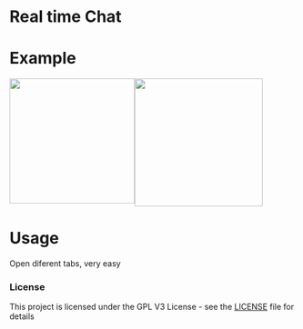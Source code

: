Real time Chat
==============


Example
=======

<img src="assets/juan.png" width="220px" style="float:left">
<img src="assets/maria.png" width="225px">


Usage
=====

Open diferent tabs, very easy


### License
This project is licensed under the GPL V3 License - see the [LICENSE](LICENSE) file for details
